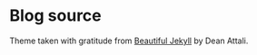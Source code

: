 # Blog source

Theme taken with gratitude from [Beautiful Jekyll](https://github.com/daattali/beautiful-jekyll) by Dean Attali.
